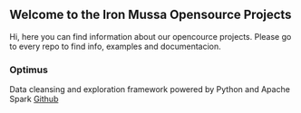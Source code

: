 ## Welcome to the Iron Mussa Opensource Projects

Hi, here you can find information about our opencource projects. Please go to every repo to find info, examples and documentacion.

### Optimus

Data cleansing and exploration framework powered by Python and Apache Spark [Github](https://github.com/ironmussa/optimus)
